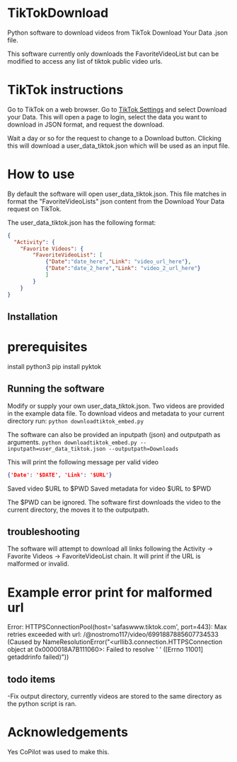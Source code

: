 # TikTokDownload
Python software to download videos from TikTok Download Your Data .json file.

This software currently only downloads the FavoriteVideoList but can be modified to access any list of tiktok public video urls.

# TikTok instructions
Go to TikTok on a web browser. Go to [TikTok Settings](https://www.tiktok.com/setting) and select Download your Data.
This will open a page to login, select the data you want to download in JSON format, and request the download.

Wait a day or so for the request to change to a Download button. Clicking this will download a user_data_tiktok.json which will be used as an input file.

# How to use
By default the software will open user_data_tiktok.json. This file matches in format the "FavoriteVideoLists" json content from the Download Your Data request on TikTok.

The user_data_tiktok.json has the following format:
```json
{
  "Activity": {
	"Favorite Videos": {
		"FavoriteVideoList": [
			{"Date":"date_here","Link": "video_url_here"},
			{"Date":"date_2_here","Link": "video_2_url_here"}
			]
		}
	}
}
```

## Installation
# prerequisites
install python3
pip install pyktok

## Running the software
Modify or supply your own user_data_tiktok.json. Two videos are provided in the example data file.
To download videos and metadata to your current directory run:
`python downloadtiktok_embed.py`

The software can also be provided an inputpath (json) and outputpath as arguments.
`python downloadtiktok_embed.py --inputpath=user_data_tiktok.json --outputpath=Downloads`

This will print the following message per valid video
```json
{'Date': '$DATE', 'Link': '$URL'}
```
Saved video
 $URL
to
 $PWD
Saved metadata for video
 $URL
to
 $PWD

The $PWD can be ignored. The software first downloads the video to the current directory, the moves it to the outputpath.

## troubleshooting
The software will attempt to download all links following the Activity -> Favorite Videos -> FavoriteVideoList chain. It will print if the URL is malformed or invalid.
# Example  error print for malformed url
Error: HTTPSConnectionPool(host='safaswww.tiktok.com', port=443): Max retries exceeded with url: /@nostromo117/video/6991887885607734533 (Caused by NameResolutionError("<urllib3.connection.HTTPSConnection object at 0x0000018A7B111060>: Failed to resolve '    ' ([Errno 11001] getaddrinfo failed)"))

## todo items
-Fix output directory, currently videos are stored to the same directory as the python script is ran.

# Acknowledgements
Yes CoPilot was used to make this.
